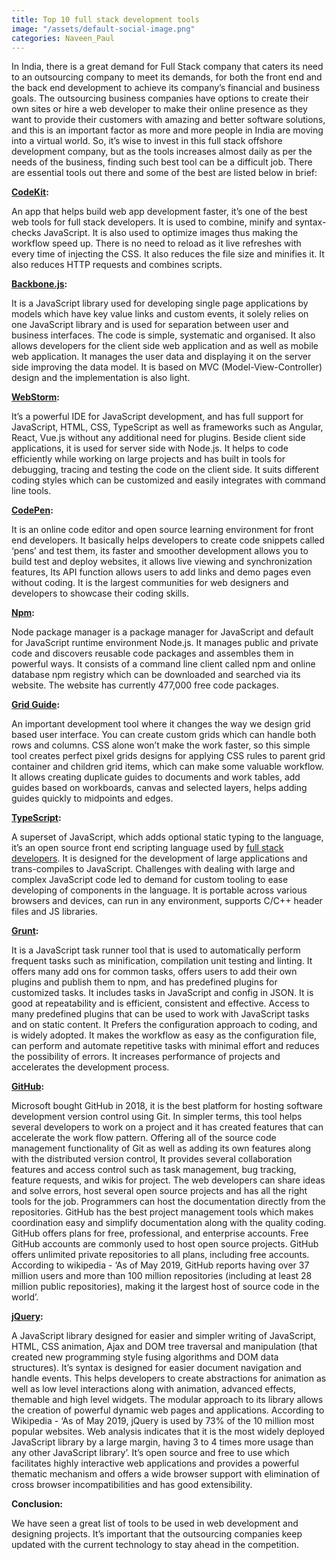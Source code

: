 ```yaml
---
title: Top 10 full stack development tools
image: "/assets/default-social-image.png"
categories: Naveen_Paul
---
```


In India, there is a great demand for Full Stack company that caters its need to an outsourcing company to meet its demands, for both the front end and the back end development to achieve its company’s financial and business goals. The outsourcing business companies have options to create their own sites or hire a web developer to make their online presence as they want to provide their customers with amazing and better software solutions, and this is an important factor as more and more people in India are moving into a virtual world. So, it’s wise to invest in this full stack offshore development company, but as the tools increases almost daily as per the needs of the business, finding such best tool can be a difficult job. There are essential tools out there and some of the best are listed below in brief:

**[CodeKit](https://codekitapp.com/):**

An app that helps build web app development faster, it’s one of the best web tools for full stack developers. It is used to combine, minify and syntax-checks JavaScript. It is also used to optimize images thus making the workflow speed up. There is no need to reload as it live refreshes with every time of injecting the CSS. It also reduces the file size and minifies it. It also reduces HTTP requests and combines scripts.
 
**[Backbone.js](http://backbonejs.org/):**

It is a JavaScript library used for developing single page applications by models which have key value links and custom events, it solely relies on one JavaScript library and is used for separation between user and business interfaces. The code is simple, systematic and organised. It also allows developers for the client side web application and as well as mobile web application. It manages the user data and displaying it on the server side improving the data model. It is based on MVC (Model-View-Controller) design and the implementation is also light.

**[WebStorm](https://www.jetbrains.com/webstorm/download/#section=windows):**

It’s a powerful IDE for JavaScript development, and has full support for JavaScript, HTML, CSS, TypeScript as well as frameworks such as Angular, React, Vue.js without any additional need for plugins. Beside client side applications, it is used for server side with Node.js. It helps to code efficiently while working on large projects and has built in tools for debugging, tracing and testing the code on the client side. It suits different coding styles which can be customized and easily integrates with command line tools.

**[CodePen](https://codepen.io/):**

It is an online code editor and open source learning environment for front end developers. It basically helps developers to create code snippets called ‘pens’ and test them, its faster and smoother development allows you to build test and deploy websites, it allows live viewing and synchronization features, Its API function allows users to add links and demo pages even without coding. It is the largest communities for web designers and developers to showcase their coding skills.

**[Npm](https://www.npmjs.com/):**

Node package manager is a package manager for JavaScript and default for JavaScript runtime environment Node.js. It manages public and private code and discovers reusable code packages and assembles them in powerful ways. It consists of a command line client called npm and online database npm registry which can be downloaded and searched via its website. The website has currently 477,000 free code packages.

**[Grid Guide](https://guideguide.me/):**

An important development tool where it changes the way we design grid based user interface. You can create custom grids which can handle both rows and columns. CSS alone won’t make the work faster, so this simple tool creates perfect pixel grids designs for applying CSS rules to parent grid container and children grid items, which can make some valuable workflow. It allows creating duplicate guides to documents and work tables, add guides based on workboards, canvas and selected layers, helps adding guides quickly to midpoints and edges.

**[TypeScript](https://www.typescriptlang.org/):**

A superset of JavaScript, which adds optional static typing to the language, it’s an open source front end scripting language used by [full stack developers](http://bit.ly/2Y65WKp). It is designed for the development of large applications and trans-compiles to JavaScript. Challenges with dealing with large and complex JavaScript code led to demand for custom tooling to ease developing of components in the language. It is portable across various browsers and devices, can run in any environment, supports C/C++ header files and JS libraries.

**[Grunt](https://gruntjs.com/):**

It is a JavaScript task runner tool that is used to automatically perform frequent tasks such as minification, compilation unit testing and linting. It offers many add ons for common tasks, offers users to add their own plugins and publish them to npm, and has predefined plugins for customized tasks. It includes tasks in JavaScript and config in JSON. It is good at repeatability and is efficient, consistent and effective. Access to many predefined plugins that can be used to work with JavaScript tasks and on static content. It Prefers the configuration approach to coding, and is widely adopted. It makes the workflow as easy as the configuration file, can perform and automate repetitive tasks with minimal effort and reduces the possibility of errors. It increases performance of projects and accelerates the development process.

**[GitHub](https://github.com/):**

Microsoft bought GitHub in 2018, it is the best platform for hosting software development version control using Git. In simpler terms, this tool helps several developers to work on a project and it has created features that can accelerate the work flow pattern. Offering all of the source code management functionality of Git as well as adding its own features along with the distributed version control, It provides several collaboration features and access control such as task management, bug tracking, feature requests, and wikis for project. The web developers can share ideas and solve errors, host several open source projects and has all the right tools for the job. Programmers can host the documentation directly from the repositories. GitHub has the best project management tools which makes coordination easy and simplify documentation along with the quality coding. GitHub offers plans for free, professional, and enterprise accounts. Free GitHub accounts are commonly used to host open source projects. GitHub offers unlimited private repositories to all plans, including free accounts. According to wikipedia - ‘As of May 2019, GitHub reports having over 37 million users and more than 100 million repositories (including at least 28 million public repositories), making it the largest host of source code in the world’.

**[jQuery](http://jquery.com/download/):**

A JavaScript library designed for easier and simpler writing of JavaScript, HTML, CSS animation, Ajax and DOM tree traversal and manipulation (that created new programming style fusing algorithms and DOM data structures). It’s syntax is designed for easier document navigation and handle events. This helps developers to create abstractions for animation as well as low level interactions along with animation, advanced effects, themable and high level widgets. The modular approach to its library allows the creation of powerful dynamic web pages and applications. According to Wikipedia - ‘As of May 2019, jQuery is used by 73% of the 10 million most popular websites. Web analysis indicates that it is the most widely deployed JavaScript library by a large margin, having 3 to 4 times more usage than any other JavaScript library’. It’s open source and free to use which facilitates highly interactive web applications and provides a powerful thematic mechanism and offers a wide browser support with elimination of cross browser incompatibilities and has good extensibility.

**Conclusion:**

We have seen a great list of tools to be used in web development and designing projects. It’s important that the outsourcing companies keep updated with the current technology to stay ahead in the competition.